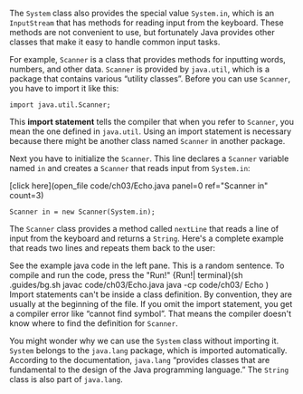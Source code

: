 The `System` class also provides the special value `System.in`, which is an `InputStream` that has methods for reading input from the keyboard. These methods are not convenient to use, but fortunately Java provides other classes that make it easy to handle common input tasks.


For example, `Scanner` is a class that provides methods for inputting words, numbers, and other data. `Scanner` is provided by `java.util`, which is a package that contains various “utility classes”. Before you can use `Scanner`, you have to import it like this:

```code
import java.util.Scanner;
```


This **import statement** tells the compiler that when you refer to `Scanner`, you mean the one defined in `java.util`. Using an import statement is necessary because there might be another class named `Scanner` in another package.

Next you have to initialize the `Scanner`. This line declares a `Scanner` variable named `in` and creates a `Scanner` that reads input from `System.in`:


[click here](open_file code/ch03/Echo.java panel=0 ref="Scanner in" count=3)
 ```code
Scanner in = new Scanner(System.in);
```

The `Scanner` class provides a method called `nextLine` that reads a line of input from the keyboard and returns a `String`. Here's a complete example that reads two lines and repeats them back to the user:




See the example java code in the left pane. This is a random sentence. To compile and run the code, press the "Run!"
{Run!| terminal}(sh .guides/bg.sh javac code/ch03/Echo.java java -cp code/ch03/ Echo )
 Import statements can't be inside a class definition. By convention, they are usually at the beginning of the file. If you omit the import statement, you get a compiler error like “cannot find symbol”. That means the compiler doesn't know where to find the definition for `Scanner`.


You might wonder why we can use the `System` class without importing it. `System` belongs to the `java.lang` package, which is imported automatically. According to the documentation, `java.lang` “provides classes that are fundamental to the design of the Java programming language.” The `String` class is also part of `java.lang`.